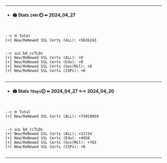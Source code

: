

---
- #### 🖨️ **Stats** `24Hr`⏲️ ➼ 2024_04_27
```console


--> 🌐 Total
[+] New/ReNewed SSL Certs (ALL): +5826243


--> 🇧🇩 bd_ccTLDs
[+] New/ReNewed SSL Certs (ALL): +0
[+] New/ReNewed SSL Certs (Edu): +0
[+] New/ReNewed SSL Certs (Gov|Mil): +0
[+] New/ReNewed SSL Certs (ISPs): +0


```

---
- #### 🖨️ **Stats** `7Days`⏲️ ➼ 2024_04_27 <--> 2024_04_20
```console


--> 🌐 Total
[+] New/ReNewed SSL Certs (ALL): +73919959


--> 🇧🇩 bd_ccTLDs
[+] New/ReNewed SSL Certs (ALL): +13734
[+] New/ReNewed SSL Certs (Edu): +4958
[+] New/ReNewed SSL Certs (Gov|Mil): +763
[+] New/ReNewed SSL Certs (ISPs): +8


```

---

